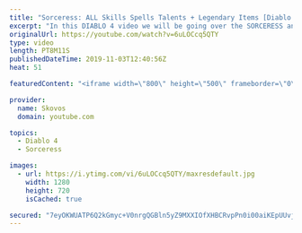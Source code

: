 ```yaml
---
title: "Sorceress: ALL Skills Spells Talents + Legendary Items [Diablo 4]"
excerpt: "In this DIABLO 4 video we will be going over the SORCERESS and her SKILLS, TALENTS and much more including a LEGENDARY STAFF (The Staff of ..."
originalUrl: https://youtube.com/watch?v=6uLOCcq5QTY
type: video
length: PT8M11S
publishedDateTime: 2019-11-03T12:40:56Z
heat: 51

featuredContent: "<iframe width=\"800\" height=\"500\" frameborder=\"0\" src=\"https://www.youtube.com/embed/6uLOCcq5QTY\" allow=\"accelerometer; autoplay; encrypted-media; gyroscope; picture-in-picture\" allowfullscreen></iframe>"

provider:
  name: Skovos
  domain: youtube.com

topics:
  - Diablo 4
  - Sorceress

images:
  - url: https://i.ytimg.com/vi/6uLOCcq5QTY/maxresdefault.jpg
    width: 1280
    height: 720
    isCached: true

secured: "7eyOKWUATP6Q2kGmyc+V0nrgQGBln5yZ9MXXIOfXHBCRvpPn0i00aiKEpUUvjJtnHZfZ1LIUh4zyM3OFjV8VZuMo1AnQgJvIcCVCwSbGV642Qk0XyzZd/30QIhwkQnHDC2/+dnLFovDBYgrFbQxnUlznhPD8uVhjXyErAC464cFPAqeALXgSOuXHKa/TH6E7LcKmOs+HDEqrpU7fSZPfp/jHTU835NT4isUtDHJQN9hC+42BbNWwxJhXdf+3A963qe1Fpl890vhZUYhungtHZCiH0St5IeshFnV7O3ZEj58FAV7F2lxOYynh0Ry+O71ubjHsIFfoDXC6BHoFvXn3woKhnlLguBeI4sBLAsmigXlCX9LykVWqu329WedMlwDs042xajI6gYVvyuLtEwa0Vw==;u+tbZwjalwDjLNZ6VkYoGQ=="
---
```


